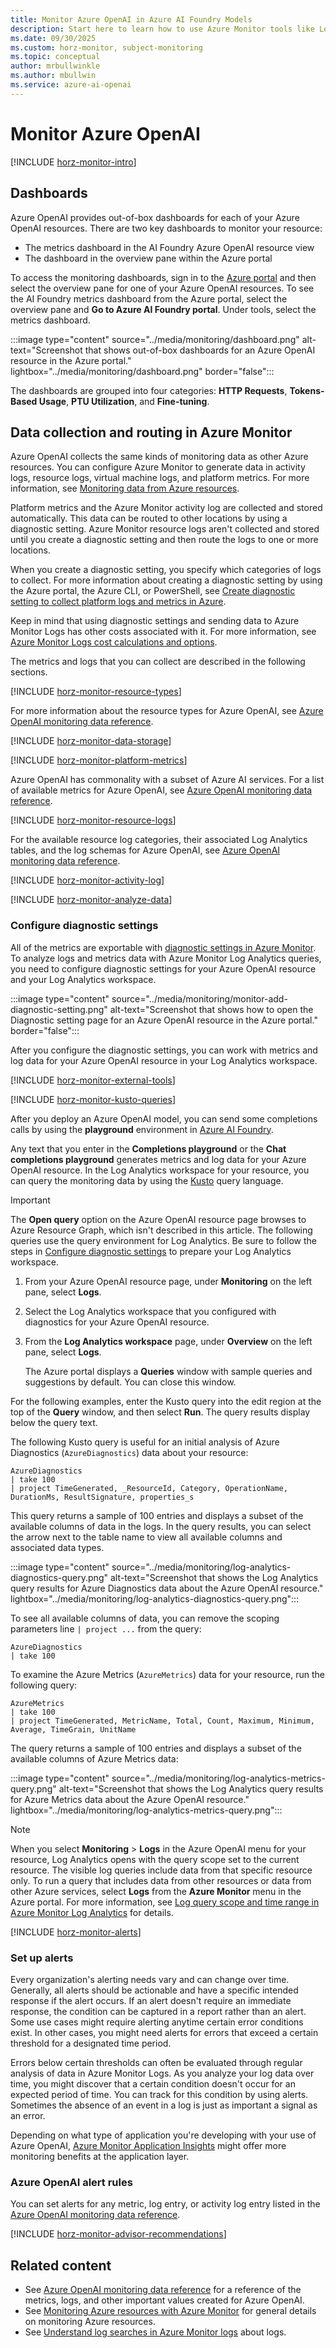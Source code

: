 ```yaml
---
title: Monitor Azure OpenAI in Azure AI Foundry Models
description: Start here to learn how to use Azure Monitor tools like Log Analytics to capture and analyze metrics and data logs for your Azure OpenAI.
ms.date: 09/30/2025
ms.custom: horz-monitor, subject-monitoring
ms.topic: conceptual
author: mrbullwinkle
ms.author: mbullwin
ms.service: azure-ai-openai
---
```


# Monitor Azure OpenAI

[!INCLUDE [horz-monitor-intro](~/reusable-content/ce-skilling/azure/includes/azure-monitor/horizontals/horz-monitor-intro.md)]

## Dashboards

Azure OpenAI provides out-of-box dashboards for each of your Azure OpenAI resources. There are two key dashboards to monitor your resource: 

- The metrics dashboard in the AI Foundry Azure OpenAI resource view 
- The dashboard in the overview pane within the Azure portal 

To access the monitoring dashboards, sign in to the [Azure portal](https://portal.azure.com) and then select the overview pane for one of your Azure OpenAI resources. To see the AI Foundry metrics dashboard from the Azure portal, select the overview pane and **Go to Azure AI Foundry portal**. Under tools, select the metrics dashboard.   

:::image type="content" source="../media/monitoring/dashboard.png" alt-text="Screenshot that shows out-of-box dashboards for an Azure OpenAI resource in the Azure portal." lightbox="../media/monitoring/dashboard.png" border="false":::

The dashboards are grouped into four categories: **HTTP Requests**, **Tokens-Based Usage**, **PTU Utilization**, and **Fine-tuning**.

## Data collection and routing in Azure Monitor

Azure OpenAI collects the same kinds of monitoring data as other Azure resources. You can configure Azure Monitor to generate data in activity logs, resource logs, virtual machine logs, and platform metrics. For more information, see [Monitoring data from Azure resources](/azure/azure-monitor/essentials/monitor-azure-resource#monitoring-data-from-azure-resources).

Platform metrics and the Azure Monitor activity log are collected and stored automatically. This data can be routed to other locations by using a diagnostic setting. Azure Monitor resource logs aren't collected and stored until you create a diagnostic setting and then route the logs to one or more locations.

When you create a diagnostic setting, you specify which categories of logs to collect. For more information about creating a diagnostic setting by using the Azure portal, the Azure CLI, or PowerShell, see [Create diagnostic setting to collect platform logs and metrics in Azure](/azure/azure-monitor/platform/diagnostic-settings).

Keep in mind that using diagnostic settings and sending data to Azure Monitor Logs has other costs associated with it. For more information, see [Azure Monitor Logs cost calculations and options](/azure/azure-monitor/logs/cost-logs).

The metrics and logs that you can collect are described in the following sections.

[!INCLUDE [horz-monitor-resource-types](~/reusable-content/ce-skilling/azure/includes/azure-monitor/horizontals/horz-monitor-resource-types.md)]

For more information about the resource types for Azure OpenAI, see [Azure OpenAI monitoring data reference](../monitor-openai-reference.md).

[!INCLUDE [horz-monitor-data-storage](~/reusable-content/ce-skilling/azure/includes/azure-monitor/horizontals/horz-monitor-data-storage.md)]

[!INCLUDE [horz-monitor-platform-metrics](~/reusable-content/ce-skilling/azure/includes/azure-monitor/horizontals/horz-monitor-platform-metrics.md)]

Azure OpenAI has commonality with a subset of Azure AI services. For a list of available metrics for Azure OpenAI, see [Azure OpenAI monitoring data reference](../monitor-openai-reference.md#metrics).

<!-- ## OPTIONAL [TODO-replace-with-service-name] metrics
If your service uses any non-Azure Monitor based metrics, add the following include and more information.
[!INCLUDE [horz-monitor-custom-metrics](~/reusable-content/ce-skilling/azure/includes/azure-monitor/horizontals/horz-monitor-non-monitor-metrics.md)] -->

[!INCLUDE [horz-monitor-resource-logs](~/reusable-content/ce-skilling/azure/includes/azure-monitor/horizontals/horz-monitor-resource-logs.md)]

For the available resource log categories, their associated Log Analytics tables, and the log schemas for Azure OpenAI, see [Azure OpenAI monitoring data reference](../monitor-openai-reference.md#resource-logs).

<!-- OPTIONAL. If your service doesn't collect Azure Monitor resource logs, use the following include [!INCLUDE [horz-monitor-no-resource-logs](~/reusable-content/ce-skilling/azure/includes/azure-monitor/horizontals/horz-monitor-no-resource-logs.md)] -->

[!INCLUDE [horz-monitor-activity-log](~/reusable-content/ce-skilling/azure/includes/azure-monitor/horizontals/horz-monitor-activity-log.md)]

[!INCLUDE [horz-monitor-analyze-data](~/reusable-content/ce-skilling/azure/includes/azure-monitor/horizontals/horz-monitor-analyze-data.md)]

### Configure diagnostic settings

All of the metrics are exportable with [diagnostic settings in Azure Monitor](/azure/azure-monitor/essentials/diagnostic-settings). To analyze logs and metrics data with Azure Monitor Log Analytics queries, you need to configure diagnostic settings for your Azure OpenAI resource and your Log Analytics workspace.

:::image type="content" source="../media/monitoring/monitor-add-diagnostic-setting.png" alt-text="Screenshot that shows how to open the Diagnostic setting page for an Azure OpenAI resource in the Azure portal." border="false":::

After you configure the diagnostic settings, you can work with metrics and log data for your Azure OpenAI resource in your Log Analytics workspace.

[!INCLUDE [horz-monitor-external-tools](~/reusable-content/ce-skilling/azure/includes/azure-monitor/horizontals/horz-monitor-external-tools.md)]

[!INCLUDE [horz-monitor-kusto-queries](~/reusable-content/ce-skilling/azure/includes/azure-monitor/horizontals/horz-monitor-kusto-queries.md)]

After you deploy an Azure OpenAI model, you can send some completions calls by using the **playground** environment in [Azure AI Foundry](https://ai.azure.com/?cid=learnDocs).

Any text that you enter in the **Completions playground** or the **Chat completions playground** generates metrics and log data for your Azure OpenAI resource. In the Log Analytics workspace for your resource, you can query the monitoring data by using the [Kusto](/azure/data-explorer/kusto/query/) query language.

> [!IMPORTANT]
> The **Open query** option on the Azure OpenAI resource page browses to Azure Resource Graph, which isn't described in this article.
> The following queries use the query environment for Log Analytics. Be sure to follow the steps in [Configure diagnostic settings](#configure-diagnostic-settings) to prepare your Log Analytics workspace.

1. From your Azure OpenAI resource page, under **Monitoring** on the left pane, select **Logs**.
1. Select the Log Analytics workspace that you configured with diagnostics for your Azure OpenAI resource.
1. From the **Log Analytics workspace** page, under **Overview** on the left pane, select **Logs**.

   The Azure portal displays a **Queries** window with sample queries and suggestions by default. You can close this window.

For the following examples, enter the Kusto query into the edit region at the top of the **Query** window, and then select **Run**. The query results display below the query text.

The following Kusto query is useful for an initial analysis of Azure Diagnostics (`AzureDiagnostics`) data about your resource:

```kusto
AzureDiagnostics
| take 100
| project TimeGenerated, _ResourceId, Category, OperationName, DurationMs, ResultSignature, properties_s
```

This query returns a sample of 100 entries and displays a subset of the available columns of data in the logs. In the query results, you can select the arrow next to the table name to view all available columns and associated data types.

:::image type="content" source="../media/monitoring/log-analytics-diagnostics-query.png" alt-text="Screenshot that shows the Log Analytics query results for Azure Diagnostics data about the Azure OpenAI resource." lightbox="../media/monitoring/log-analytics-diagnostics-query.png":::

To see all available columns of data, you can remove the scoping parameters line `| project ...` from the query:

```kusto
AzureDiagnostics
| take 100
```

To examine the Azure Metrics (`AzureMetrics`) data for your resource, run the following query:

```kusto
AzureMetrics
| take 100
| project TimeGenerated, MetricName, Total, Count, Maximum, Minimum, Average, TimeGrain, UnitName
```

The query returns a sample of 100 entries and displays a subset of the available columns of Azure Metrics data:

:::image type="content" source="../media/monitoring/log-analytics-metrics-query.png" alt-text="Screenshot that shows the Log Analytics query results for Azure Metrics data about the Azure OpenAI resource." lightbox="../media/monitoring/log-analytics-metrics-query.png":::

> [!NOTE]
> When you select **Monitoring** > **Logs** in the Azure OpenAI menu for your resource, Log Analytics opens with the query scope set to the current resource. The visible log queries include data from that specific resource only. To run a query that includes data from other resources or data from other Azure services, select **Logs** from the **Azure Monitor** menu in the Azure portal. For more information, see [Log query scope and time range in Azure Monitor Log Analytics](/azure/azure-monitor/logs/scope) for details.

[!INCLUDE [horz-monitor-alerts](~/reusable-content/ce-skilling/azure/includes/azure-monitor/horizontals/horz-monitor-alerts.md)]

### Set up alerts

Every organization's alerting needs vary and can change over time. Generally, all alerts should be actionable and have a specific intended response if the alert occurs. If an alert doesn't require an immediate response, the condition can be captured in a report rather than an alert. Some use cases might require alerting anytime certain error conditions exist. In other cases, you might need alerts for errors that exceed a certain threshold for a designated time period.

Errors below certain thresholds can often be evaluated through regular analysis of data in Azure Monitor Logs. As you analyze your log data over time, you might discover that a certain condition doesn't occur for an expected period of time. You can track for this condition by using alerts. Sometimes the absence of an event in a log is just as important a signal as an error.

Depending on what type of application you're developing with your use of Azure OpenAI, [Azure Monitor Application Insights](/azure/azure-monitor/overview) might offer more monitoring benefits at the application layer.

### Azure OpenAI alert rules

You can set alerts for any metric, log entry, or activity log entry listed in the [Azure OpenAI monitoring data reference](../monitor-openai-reference.md).

[!INCLUDE [horz-monitor-advisor-recommendations](~/reusable-content/ce-skilling/azure/includes/azure-monitor/horizontals/horz-monitor-advisor-recommendations.md)]

## Related content

- See [Azure OpenAI monitoring data reference](../monitor-openai-reference.md) for a reference of the metrics, logs, and other important values created for Azure OpenAI.
- See [Monitoring Azure resources with Azure Monitor](/azure/azure-monitor/essentials/monitor-azure-resource) for general details on monitoring Azure resources.
- See [Understand log searches in Azure Monitor logs](/azure/azure-monitor/logs/log-query-overview) about logs.

